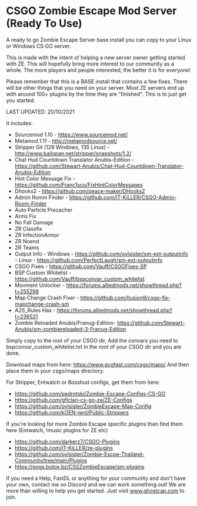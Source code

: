 # CSGO Zombie Escape Mod Server (Ready To Use)
A ready to go Zombie Escape Server base install you can copy to your Linux or Windows CS GO server.

This is made with the intent of helping a new server owner getting started with ZE. This will hopefully bring more interest to our community as a whole. The more players and people interested, the better it is for everyone!

Please remember that this is a BASE install that contains a few fixes. There will be other things that you need on your server. Most ZE servers end up with around 100+ plugins by the time they are "finished". This is to just get you started.

LAST UPDATED: 20/10/2021

It includes:
* Sourcemod 1.10 - https://www.sourcemod.net/
* Metamod 1.11 - http://metamodsource.net/
* Stripper Git (129 Windows, 135 Linux) - http://www.bailopan.net/stripper/snapshots/1.2/
* Chat Hud Countdown Translator Anubis-Edition - https://github.com/Stewart-Anubis/Chat-Hud-Countdown-Translator-Anubis-Edition
* Hint Color Message Fix - https://github.com/Franc1sco/FixHintColorMessages
* Dhooks2 - https://github.com/peace-maker/DHooks2
* Admin Romm Finder - https://github.com/IT-KiLLER/CSGO-Admin-Room-Finder
* Auto Particle Precacher
* Arms Fix 
* No Fall Damage
* ZR Classfix 
* ZR InfectionArmor
* ZR Noend
* ZR Teams
* Output Info - Windows - https://github.com/oylsister/sm-ext-outputinfo - Linux - https://github.com/PerfectLaugh/sm-ext-outputinfo
* CSGO Fixes - https://github.com/Vauff/CSGOFixes-SP
* BSP Custom Whitelist - https://github.com/Vauff/bspconvar_custom_whitelist
* Movment Unlocker - https://forums.alliedmods.net/showthread.php?t=255298
* Map Change Crash Fixer - https://github.com/Ilusion9/csgo-fix-mapchange-crash-sm
* A2S_Rules Hax - https://forums.alliedmods.net/showthread.php?t=236521
* Zombie Reloaded Anubis/Franug-Edition- https://github.com/Stewart-Anubis/sm-zombiereloaded-3-Franug-Edition

Simply copy to the root of your CSGO dir, Add the convars you need to bspconvar_custom_whitelist.txt in the root of your CSGO dir and you are done.

Download maps from here: https://www.gcgfast.com/csgo/maps/
And then place them in your csgo/maps directory.

For Stripper, Entwatch or Bosshud configs, get them from here: 
* https://github.com/pedrotski/Zombie-Escape-Configs-CS-GO
* https://github.com/gflclan-cs-go-ze/ZE-Configs
* https://github.com/oylsister/ZombieEscape-Map-Config
* https://github.com/kOEN-iwnl/Public-Strippers

If you're looking for more Zombie Escape specific plugins then find them here (Entwatch, !music plugins for ZE etc)
* https://github.com/darkerz7/CSGO-Plugins
* https://github.com/IT-KiLLER/ze-plugins
* https://github.com/oylsister/Zombie-Escpe-Thailand-Community/tree/main/Plugins
* https://gogs.botox.bz/CSSZombieEscape/sm-plugins

If you need a Help, FastDL or anything for your community and don't have your own, contact me on Discord and we can work something out! We are more than willing to help you get started. Just visit www.ghostcap.com to join.
